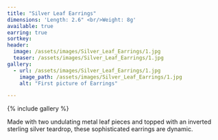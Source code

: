 ```yaml
---
title: "Silver Leaf Earrings"
dimensions: 'Length: 2.6" <br/>Weight: 8g'
available: true
earring: true
sortkey: 
header:
  image: /assets/images/Silver_Leaf_Earrings/1.jpg
  teaser: /assets/images/Silver_Leaf_Earrings/1.jpg
gallery:
  - url: /assets/images/Silver_Leaf_Earrings/1.jpg
    image_path: /assets/images/Silver_Leaf_Earrings/1.jpg
    alt: "First picture of Earrings"

---
```



{% include gallery %}

Made with two undulating metal leaf pieces and topped with an inverted sterling silver teardrop, these sophisticated earrings are dynamic.